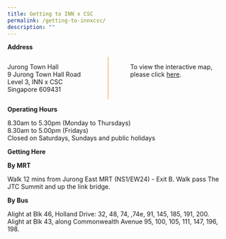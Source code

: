 ```yaml
---
title: Getting to INN x CSC
permalink: /getting-to-innxcsc/
description: ""
---
```

<style>

.grid-container {
	display: grid;
	grid-template-columns: 45% 10% 45%;
	}

.vertical-line {
	border-left: 1px solid #F68B1F
	}	
</style>

<b>Address</b>

<div class="grid-container">
	<div>
		<p>Jurong Town Hall <br>
		9 Jurong Town Hall Road <br>
		Level 3, INN x CSC <br>
		Singapore 609431
		</p>
		
</div>
	<div class="vertical-line"></div>
	<div><p>To view the interactive map, please click <a href="">here</a>.</p></div>
</div>

<b>Operating Hours</b>
<p> 
	8.30am to 5.30pm (Monday to Thursdays) <br>
	8.30am to 5.00pm (Fridays) <br>
	Closed on Saturdays, Sundays and public holidays
</p>

<b>Getting Here</b>

<b>By MRT</b>
<p>Walk 12 mins from Jurong East MRT (NS1/EW24) - Exit B. Walk pass The JTC Summit and up the link bridge.</p>

<b>By Bus</b>
<p>
	Alight at Blk 46, Holland Drive: 32, 48, 74, ,74e, 91, 145, 185, 191, 200. <br>
	Alight at Blk 43, along Commonwealth Avenue 95, 100, 105, 111, 147, 196, 198.

</p>









